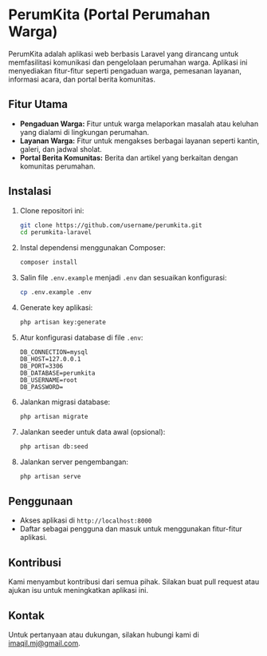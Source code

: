 # PerumKita (Portal Perumahan Warga)

PerumKita adalah aplikasi web berbasis Laravel yang dirancang untuk memfasilitasi komunikasi dan pengelolaan perumahan warga. Aplikasi ini menyediakan fitur-fitur seperti pengaduan warga, pemesanan layanan, informasi acara, dan portal berita komunitas.

## Fitur Utama

- **Pengaduan Warga:** Fitur untuk warga melaporkan masalah atau keluhan yang dialami di lingkungan perumahan.
- **Layanan Warga:** Fitur untuk mengakses berbagai layanan seperti kantin, galeri, dan jadwal sholat.
- **Portal Berita Komunitas:** Berita dan artikel yang berkaitan dengan komunitas perumahan.

## Instalasi

1. Clone repositori ini:

    ```bash
    git clone https://github.com/username/perumkita.git
    cd perumkita-laravel
    ```

2. Instal dependensi menggunakan Composer:

    ```bash
    composer install
    ```

3. Salin file `.env.example` menjadi `.env` dan sesuaikan konfigurasi:

    ```bash
    cp .env.example .env
    ```

4. Generate key aplikasi:

    ```bash
    php artisan key:generate
    ```

5. Atur konfigurasi database di file `.env`:

    ```env
    DB_CONNECTION=mysql
    DB_HOST=127.0.0.1
    DB_PORT=3306
    DB_DATABASE=perumkita
    DB_USERNAME=root
    DB_PASSWORD=
    ```

6. Jalankan migrasi database:

    ```bash
    php artisan migrate
    ```

7. Jalankan seeder untuk data awal (opsional):

    ```bash
    php artisan db:seed
    ```

8. Jalankan server pengembangan:

    ```bash
    php artisan serve
    ```

## Penggunaan

- Akses aplikasi di `http://localhost:8000`
- Daftar sebagai pengguna dan masuk untuk menggunakan fitur-fitur aplikasi.

## Kontribusi

Kami menyambut kontribusi dari semua pihak. Silakan buat pull request atau ajukan isu untuk meningkatkan aplikasi ini.

## Kontak

Untuk pertanyaan atau dukungan, silakan hubungi kami di [imaqil.mj@gmail.com](mailto:imaqil.mj@gmail.com).

